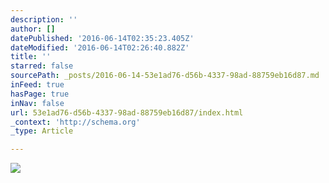 ```yaml
---
description: ''
author: []
datePublished: '2016-06-14T02:35:23.405Z'
dateModified: '2016-06-14T02:26:40.882Z'
title: ''
starred: false
sourcePath: _posts/2016-06-14-53e1ad76-d56b-4337-98ad-88759eb16d87.md
inFeed: true
hasPage: true
inNav: false
url: 53e1ad76-d56b-4337-98ad-88759eb16d87/index.html
_context: 'http://schema.org'
_type: Article

---
```

![](https://the-grid-user-content.s3-us-west-2.amazonaws.com/493e5ad1-9cd4-4664-a9ef-40d344b72e80.jpg)